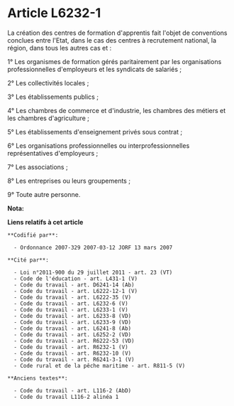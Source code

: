# Article L6232-1

La création des centres de formation d'apprentis fait l'objet de conventions conclues entre l'Etat, dans le cas des centres à
recrutement national, la région, dans tous les autres cas et :

1° Les organismes de formation gérés paritairement par les organisations professionnelles d'employeurs et les syndicats de
salariés ;

2° Les collectivités locales ;

3° Les établissements publics ;

4° Les chambres de commerce et d'industrie, les chambres des métiers et les chambres d'agriculture ;

5° Les établissements d'enseignement privés sous contrat ;

6° Les organisations professionnelles ou interprofessionnelles représentatives d'employeurs ;

7° Les associations ;

8° Les entreprises ou leurs groupements ;

9° Toute autre personne.

**Nota:**



**Liens relatifs à cet article**

	**Codifié par**:

	  - Ordonnance 2007-329 2007-03-12 JORF 13 mars 2007

	**Cité par**:

	  - Loi n°2011-900 du 29 juillet 2011 - art. 23 (VT)
	  - Code de l'éducation - art. L431-1 (V)
	  - Code du travail - art. D6241-14 (Ab)
	  - Code du travail - art. L6222-12-1 (V)
	  - Code du travail - art. L6222-35 (V)
	  - Code du travail - art. L6232-6 (V)
	  - Code du travail - art. L6233-1 (V)
	  - Code du travail - art. L6233-8 (VD)
	  - Code du travail - art. L6233-9 (VD)
	  - Code du travail - art. L6241-8 (Ab)
	  - Code du travail - art. L6252-2 (VD)
	  - Code du travail - art. R6222-53 (VD)
	  - Code du travail - art. R6232-1 (V)
	  - Code du travail - art. R6232-10 (V)
	  - Code du travail - art. R6241-3-1 (V)
	  - Code rural et de la pêche maritime - art. R811-5 (V)

	**Anciens textes**:

	  - Code du travail - art. L116-2 (AbD)
	  - Code du travail L116-2 alinéa 1
